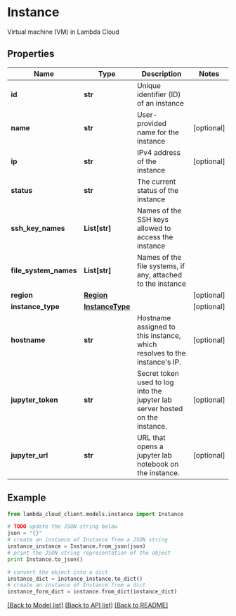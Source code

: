 # Instance

Virtual machine (VM) in Lambda Cloud

## Properties
Name | Type | Description | Notes
------------ | ------------- | ------------- | -------------
**id** | **str** | Unique identifier (ID) of an instance | 
**name** | **str** | User-provided name for the instance | [optional] 
**ip** | **str** | IPv4 address of the instance | [optional] 
**status** | **str** | The current status of the instance | 
**ssh_key_names** | **List[str]** | Names of the SSH keys allowed to access the instance | 
**file_system_names** | **List[str]** | Names of the file systems, if any, attached to the instance | 
**region** | [**Region**](Region.md) |  | [optional] 
**instance_type** | [**InstanceType**](InstanceType.md) |  | [optional] 
**hostname** | **str** | Hostname assigned to this instance, which resolves to the instance&#39;s IP. | [optional] 
**jupyter_token** | **str** | Secret token used to log into the jupyter lab server hosted on the instance. | [optional] 
**jupyter_url** | **str** | URL that opens a jupyter lab notebook on the instance. | [optional] 

## Example

```python
from lambda_cloud_client.models.instance import Instance

# TODO update the JSON string below
json = "{}"
# create an instance of Instance from a JSON string
instance_instance = Instance.from_json(json)
# print the JSON string representation of the object
print Instance.to_json()

# convert the object into a dict
instance_dict = instance_instance.to_dict()
# create an instance of Instance from a dict
instance_form_dict = instance.from_dict(instance_dict)
```
[[Back to Model list]](../README.md#documentation-for-models) [[Back to API list]](../README.md#documentation-for-api-endpoints) [[Back to README]](../README.md)


